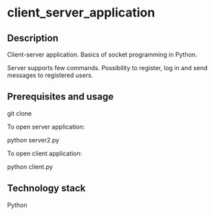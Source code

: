# client_server_application

## Description

Client-server application. Basics of socket programming in Python.

Server supports few commands.
Possibility to register, log in and send messages to registered users.

## Prerequisites and usage

git clone

To open server application:

python server2.py

To open client application:

python client.py

## Technology stack

Python


